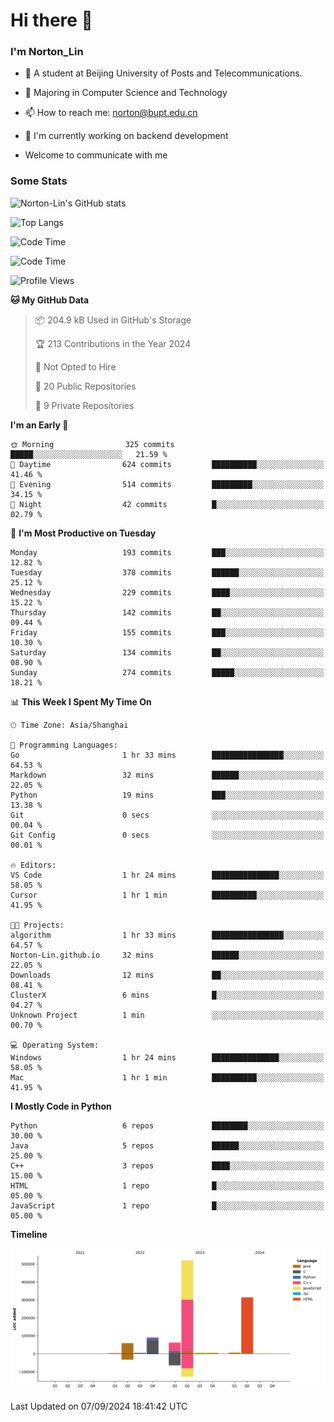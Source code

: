
# Hi there 👋

### I'm Norton_Lin
- 🏫 A student at Beijing University of Posts and Telecommunications.
- 🌱 Majoring in Computer Science and Technology
- 📫 How to reach me: norton@bupt.edu.cn
- 🌱 I'm currently working on backend development

- Welcome to communicate with me

### Some Stats
![Norton-Lin's GitHub stats](https://github-readme-stats.vercel.app/api?username=Norton-Lin&count_private=true&show_icons=true&theme=radical)

![Top Langs](https://github-readme-stats.vercel.app/api/top-langs/?username=Norton-Lin&langs_count=10&layout=compact)

![Code Time](https://github-readme-stats.vercel.app/api/wakatime?username=Norton_Lin)

<!--START_SECTION:waka-->
![Code Time](http://img.shields.io/badge/Code%20Time-811%20hrs%2018%20mins-blue)

![Profile Views](http://img.shields.io/badge/Profile%20Views-1-blue)

**🐱 My GitHub Data** 

> 📦 204.9 kB Used in GitHub's Storage 
 > 
> 🏆 213 Contributions in the Year 2024
 > 
> 🚫 Not Opted to Hire
 > 
> 📜 20 Public Repositories 
 > 
> 🔑 9 Private Repositories 
 > 
**I'm an Early 🐤** 

```text
🌞 Morning                325 commits         █████░░░░░░░░░░░░░░░░░░░░   21.59 % 
🌆 Daytime                624 commits         ██████████░░░░░░░░░░░░░░░   41.46 % 
🌃 Evening                514 commits         █████████░░░░░░░░░░░░░░░░   34.15 % 
🌙 Night                  42 commits          █░░░░░░░░░░░░░░░░░░░░░░░░   02.79 % 
```
📅 **I'm Most Productive on Tuesday** 

```text
Monday                   193 commits         ███░░░░░░░░░░░░░░░░░░░░░░   12.82 % 
Tuesday                  378 commits         ██████░░░░░░░░░░░░░░░░░░░   25.12 % 
Wednesday                229 commits         ████░░░░░░░░░░░░░░░░░░░░░   15.22 % 
Thursday                 142 commits         ██░░░░░░░░░░░░░░░░░░░░░░░   09.44 % 
Friday                   155 commits         ███░░░░░░░░░░░░░░░░░░░░░░   10.30 % 
Saturday                 134 commits         ██░░░░░░░░░░░░░░░░░░░░░░░   08.90 % 
Sunday                   274 commits         █████░░░░░░░░░░░░░░░░░░░░   18.21 % 
```


📊 **This Week I Spent My Time On** 

```text
🕑︎ Time Zone: Asia/Shanghai

💬 Programming Languages: 
Go                       1 hr 33 mins        ████████████████░░░░░░░░░   64.53 % 
Markdown                 32 mins             ██████░░░░░░░░░░░░░░░░░░░   22.05 % 
Python                   19 mins             ███░░░░░░░░░░░░░░░░░░░░░░   13.38 % 
Git                      0 secs              ░░░░░░░░░░░░░░░░░░░░░░░░░   00.04 % 
Git Config               0 secs              ░░░░░░░░░░░░░░░░░░░░░░░░░   00.01 % 

🔥 Editors: 
VS Code                  1 hr 24 mins        ███████████████░░░░░░░░░░   58.05 % 
Cursor                   1 hr 1 min          ██████████░░░░░░░░░░░░░░░   41.95 % 

🐱‍💻 Projects: 
algorithm                1 hr 33 mins        ████████████████░░░░░░░░░   64.57 % 
Norton-Lin.github.io     32 mins             ██████░░░░░░░░░░░░░░░░░░░   22.05 % 
Downloads                12 mins             ██░░░░░░░░░░░░░░░░░░░░░░░   08.41 % 
ClusterX                 6 mins              █░░░░░░░░░░░░░░░░░░░░░░░░   04.27 % 
Unknown Project          1 min               ░░░░░░░░░░░░░░░░░░░░░░░░░   00.70 % 

💻 Operating System: 
Windows                  1 hr 24 mins        ███████████████░░░░░░░░░░   58.05 % 
Mac                      1 hr 1 min          ██████████░░░░░░░░░░░░░░░   41.95 % 
```

**I Mostly Code in Python** 

```text
Python                   6 repos             ████████░░░░░░░░░░░░░░░░░   30.00 % 
Java                     5 repos             ██████░░░░░░░░░░░░░░░░░░░   25.00 % 
C++                      3 repos             ████░░░░░░░░░░░░░░░░░░░░░   15.00 % 
HTML                     1 repo              █░░░░░░░░░░░░░░░░░░░░░░░░   05.00 % 
JavaScript               1 repo              █░░░░░░░░░░░░░░░░░░░░░░░░   05.00 % 
```



**Timeline**

![Lines of Code chart](https://raw.githubusercontent.com/Norton-Lin/Norton-Lin/main/assets/bar_graph.png)


 Last Updated on 07/09/2024 18:41:42 UTC
<!--END_SECTION:waka-->
